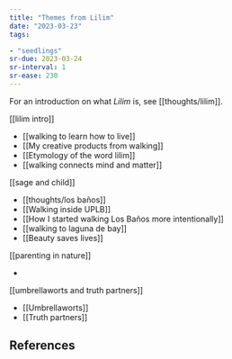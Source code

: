 ```yaml
---
title: "Themes from Lilim"
date: "2023-03-23"
tags:

- "seedlings"
sr-due: 2023-03-24
sr-interval: 1
sr-ease: 230
---
```


For an introduction on what *Lilim* is, see [[thoughts/lilim]].

[[lilim intro]]

- [[walking to learn how to live]]
- [[My creative products from walking]]
- [[Etymology of the word lilim]]
- [[walking connects mind and matter]]

[[sage and child]]

- [[thoughts/los baños]]
- [[Walking inside UPLB]]
- [[How I started walking Los Baños more intentionally]]
- [[walking to laguna de bay]]
- [[Beauty saves lives]]

[[parenting in nature]]

- 

[[umbrellaworts and truth partners]]

- [[Umbrellaworts]]
- [[Truth partners]]

## References